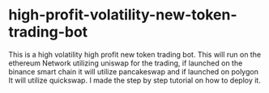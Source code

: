 # high-profit-volatility-new-token-trading-bot
This is a high volatility high profit new token trading bot.
This will run on the ethereum Network utilizing uniswap for the trading, if launched on the binance smart chain it will utilize pancakeswap and if launched on polygon
It will utilize quickswap. 
I made the step by step tutorial on how to deploy it.

